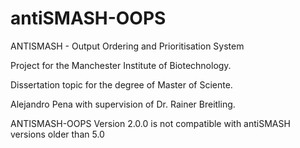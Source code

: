 # antiSMASH-OOPS

ANTISMASH - Output Ordering and Prioritisation System

Project for the Manchester Institute of Biotechnology.

Dissertation topic for the degree of Master of Sciente.

Alejandro Pena with supervision of Dr. Rainer Breitling.

ANTISMASH-OOPS Version 2.0.0 is not compatible with antiSMASH versions older than 5.0
